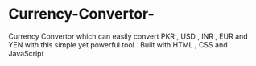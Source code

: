 # Currency-Convertor-
Currency Convertor which can easily convert PKR , USD , INR , EUR and YEN with this simple yet powerful tool . Built with HTML , CSS and JavaScript

